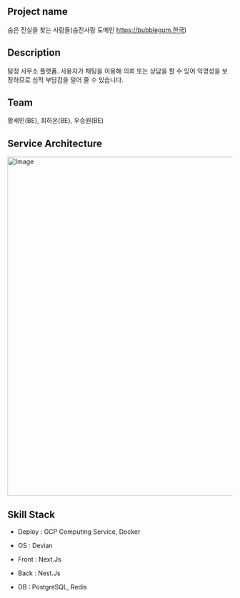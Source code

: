 ## Project name 

숨은 진실을 찾는 사람들(숨진사람 도메인 https://bubblegum.한국)

## Description

탐정 사무소 플랫폼. 사용자가 채팅을 이용해 의뢰 또는 상담을 할 수 있어 익명성을 보장하므로 심적 부담감을 덜어 줄 수 있습니다.

## Team

황세민(BE), 최하온(BE), 우승원(BE)

## Service Architecture

<img width="760" alt="Image" src="https://github.com/user-attachments/assets/ffd8de3f-64b7-499e-a5c8-917e9adba84d" />

## Skill Stack

- Deploy : GCP Computing Service, Docker

- OS : Devian

- Front : Next.Js

- Back : Nest.Js

- DB : PostgreSQL, Redis
